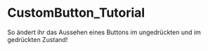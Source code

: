 # CustomButton_Tutorial
So ändert ihr das Aussehen eines Buttons im ungedrückten und im gedrückten Zustand!
